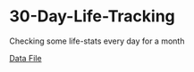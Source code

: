 # 30-Day-Life-Tracking
Checking some life-stats every day for a month

[Data File](/24March2025-idk.csv)
